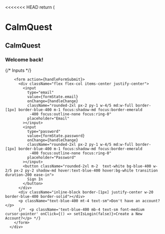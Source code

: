 <<<<<<< HEAD
  return (
    <div className="flex flex-col md:flex-row items-center justify-center min-h-screen bg-gray-200 text-center">
      <h1 className="text-6xl font-bold text-emerald-400 w-full md:w-1/2">CalmQuest</h1>
      <div className="bg-white rounded-2xl shadow-2xl flex flex-col w-11/12 md:w-2/5 lg:w-2/5 xl:w-2/5 2xl:w-2/5 h-full md:h-3/5 items-center mx-auto md:mx-0 md:ml-auto transition duration-1000 ease-out">
        <h2 className="p-3 text-3xl font-bold text-emerald-400">CalmQuest</h2>
        <div className="inline-block border-[1px] justify-center w-20 border-blue-400 border-solid"></div>
        <h3 className="text-xl font-semibold text-blue-400 pt-2">
          Welcome back!
        </h3>
        <div className="flex space-x-2 m-4 items-center justify-center"></div>
        {/* Inputs */}

        <form action={handleFormSubmit}>
          <div className="flex flex-col items-center justify-center">
            <input
              type="email"
              value={formState.email}
              onChange={handleChange}
              className="rounded-2xl px-2 py-1 w-4/5 md:w-full border-[1px] border-blue-400 m-1 focus:shadow-md focus:border-emerald
               -400 focus:outline-none focus:ring-0"
              placeholder="Email"
            ></input>
            <input
              type="password"
              value={formState.password}
              onChange={handleChange}
              className="rounded-2xl px-2 py-1 w-4/5 md:w-full border-[1px] border-blue-400 m-1 focus:shadow-md focus:border-emerald
               -400 focus:outline-none focus:ring-0"
              placeholder="Password"
            ></input>
            <button className="rounded-2xl m-2  text-white bg-blue-400 w-2/5 px-2 py-2 shadow-md hover:text-blue-400 hover:bg-white transition duration-200 ease-in">
              Sign In
            </button>
          </div>
          <div className="inline-block border-[1px] justify-center w-20 border-blue-400 border-solid"></div>
          <p className="text-blue-400 mt-4 text-sm">Don't have an account?</p>
          {/*  <p className='text-blue-400 mb-4 text-sm font-medium cursor-pointer' onClick={() => setIsLogin(false)}>Create a New Account?</p> */}
        </form>
      </div>
